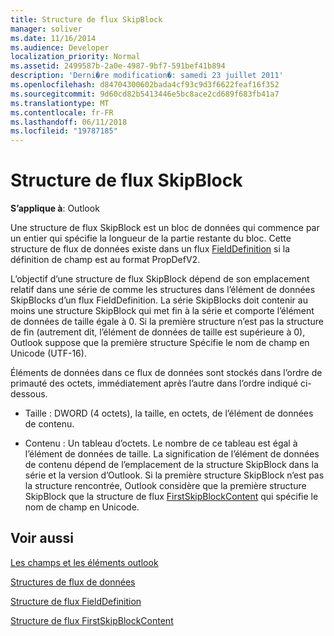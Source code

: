 ```yaml
---
title: Structure de flux SkipBlock
manager: soliver
ms.date: 11/16/2014
ms.audience: Developer
localization_priority: Normal
ms.assetid: 2499587b-2a0e-4987-9bf7-591bef41b894
description: 'Derni�re modification�: samedi 23 juillet 2011'
ms.openlocfilehash: d84704300602bada4cf93c9d3f6622feaf16f352
ms.sourcegitcommit: 9d60cd82b5413446e5bc8ace2cd689f683fb41a7
ms.translationtype: MT
ms.contentlocale: fr-FR
ms.lasthandoff: 06/11/2018
ms.locfileid: "19787185"
---
```

# <a name="skipblock-stream-structure"></a>Structure de flux SkipBlock

  
  
**S’applique à**: Outlook 
  
Une structure de flux SkipBlock est un bloc de données qui commence par un entier qui spécifie la longueur de la partie restante du bloc. Cette structure de flux de données existe dans un flux [FieldDefinition](fielddefinition-stream-structure.md) si la définition de champ est au format PropDefV2. 
  
L’objectif d’une structure de flux SkipBlock dépend de son emplacement relatif dans une série de comme les structures dans l’élément de données SkipBlocks d’un flux FieldDefinition. La série SkipBlocks doit contenir au moins une structure SkipBlock qui met fin à la série et comporte l’élément de données de taille égale à 0. Si la première structure n’est pas la structure de fin (autrement dit, l’élément de données de taille est supérieure à 0), Outlook suppose que la première structure Spécifie le nom de champ en Unicode (UTF-16).
  
Éléments de données dans ce flux de données sont stockés dans l’ordre de primauté des octets, immédiatement après l’autre dans l’ordre indiqué ci-dessous.
  
- Taille : DWORD (4 octets), la taille, en octets, de l’élément de données de contenu.
    
- Contenu : Un tableau d’octets. Le nombre de ce tableau est égal à l’élément de données de taille. La signification de l’élément de données de contenu dépend de l’emplacement de la structure SkipBlock dans la série et la version d’Outlook. Si la première structure SkipBlock n’est pas la structure rencontrée, Outlook considère que la première structure SkipBlock que la structure de flux [FirstSkipBlockContent](firstskipblockcontent-stream-structure.md) qui spécifie le nom de champ en Unicode. 
    
## <a name="see-also"></a>Voir aussi



[Les champs et les éléments outlook](outlook-items-and-fields.md)
  
[Structures de flux de données](stream-structures.md)
  
[Structure de flux FieldDefinition](fielddefinition-stream-structure.md)
  
[Structure de flux FirstSkipBlockContent](firstskipblockcontent-stream-structure.md)


